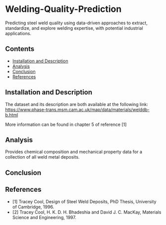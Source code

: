 # Welding-Quality-Prediction
Predicting steel weld quality using data-driven approaches to extract, standardize, and explore welding expertise, with potential industrial applications.


## Contents
 - [Installation and Description](#installation)
- [Analysis](#Analysis)
- [Conclusion](#Conclusion)
- [References](#References)

## Installation and Description

The dataset and its description are both available at the following link: https://www.phase-trans.msm.cam.ac.uk/map/data/materials/welddb-b.html

More information can be found in chapter 5 of reference [1]

## Analysis

Provides chemical composition and mechanical property data for a collection of all weld metal deposits.

## Conclusion

## References
- [1] Tracey Cool, Design of Steel Weld Deposits, PhD Thesis, University of Cambridge, 1996.
- [2] Tracey Cool, H. K. D. H. Bhadeshia and David J. C. MacKay, Materials Science and Engineering, 1997.